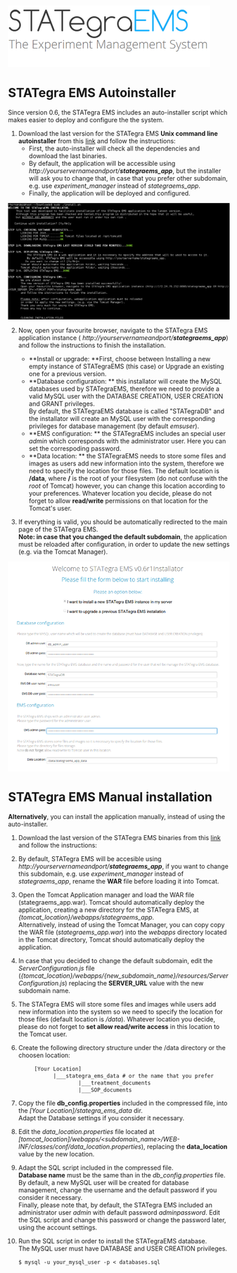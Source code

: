 <div class="imageContainer" style="" >
    <img src="img/stategraems_logo.png" title="STATegra EMS LOGO."/>
</div>

# STATegra EMS Autoinstaller

Since version 0.6, the STATegra EMS includes an auto-installer script which makes easier to deploy and configure the the system. 

1. Download the last version for the STATegra EMS **Unix command line autoinstaller** from this [link](http://bioinfo.cipf.es/stategraems/get-stategra-ems/) and follow the instructions:
    -  First, the auto-installer will check all the dependencies and download the last binaries.
    -  By default, the application will be accessible using *http://yourservernameandport/**stategraems_app***, but the installer will ask you to change that, in case that you prefer other subdomain, e.g. use *experiment_manager* instead of *stategraems_app*.
    -  Finally, the application will be deployed and configured. 

<div class="imageContainer" style="text-align:center; font-size:10px; color:#898989" >
    <img src="img/4_installation_3.png" title="STATegra EMS autoinstaller."/>
</div>

2. Now, open your favourite browser, navigate to the STATegra EMS application instance ( *http://yourservernameandport/**stategraems_app***) and follow the instructions to finish the installation.
    -  **Install or upgrade: **First, choose between Installing a new empty instance of STATegraEMS (this case) or Upgrade an existing one for a previous version.
    -  **Database configuration: ** this installator will create the MySQL databases used by STATegraEMS, therefore we need to provide a valid MySQL user with the DATABASE CREATION, USER CREATION and GRANT privileges.  
    By default, the STATegraEMS database is called "STATegraDB" and the installator will create an MySQL user with the corresponding privileges for database management (by default *emsuser*).
    -  **EMS configuration: ** the STATegraEMS includes an special user *admin* which corresponds with the administrator user. Here you can set the correspoding password.
    -  **Data location: ** the STATegraEMS needs to store some files and images as users add new information into the system, therefore we need to specify the location for those files. The default location is **/data**, where **/** is the root of your filesystem (do not confuse with the *root* of Tomcat) however, you can change this location according to your preferences. 
Whatever location you decide, please do not forget to allow **read/write** permissions on that location for the Tomcat's user.  
  
3. If everything is valid, you should be automatically redirected to the main page of the STATegra EMS.  
**Note: in case that you changed the default subdomain**, the application must be reloaded after configuration, in order to update the new settings (e.g. via the Tomcat Manager). 

<div class="imageContainer" style="text-align:center; font-size:10px; color:#898989" >
    <img src="img/4_installation_2.png" title="Fill the form to finish the installation."/>
</div>


# STATegra EMS Manual installation

**Alternatively**, you can install the application manually, instead of using the auto-installer.
    
1. Download the last version of the STATegra EMS binaries from this [link](http://bioinfo.cipf.es/stategraems/get-stategra-ems/) and follow the instructions:
    
2. By default, STATegra EMS will be accesible using *http://yourservernameandport/**stategraems_app***, if you want to change this subdomain, e.g. use *experiment_manager* instead of *stategraems_app*, rename the **WAR** file before loading it into Tomcat.    

3. Open the Tomcat Application manager and load the WAR file (stategraems_app.war). Tomcat should automatically deploy the application, creating a new directory for the STATegra EMS, at *{tomcat_location}/webapps/stategraems_app*.   
Alternatively, instead of using the Tomcat Manager, you can copy copy the WAR file (*stategraems_app.war*) into the *webapps* directory located in the Tomcat directory, Tomcat should automatically deploy the application. 

4. In case that you decided to change the default subdomain, edit the *ServerConfiguration.js* file (*{tomcat_location}/webapps/{new_subdomain_name}/resources/ServerConfiguration.js*) replacing the **SERVER_URL** value with the new subdomain name.

5. The STATegra EMS will store some files and images while users add new information into the system so we need to specify the location for those files (default location is */data*).
Whatever location you decide, please do not forget to **set allow read/write access** in this location to the Tomcat user.   

6. Create the following directory structure under the /data directory or the choosen location:

            [Your Location]
                  |___stategra_ems_data # or the name that you prefer
                          |___treatment_documents
                          |___SOP_documents
    
7. Copy the file **db_config.properties** included in the compressed file, into the *[Your Location]/stategra_ems_data* dir.  
Adapt the Database settings if you consider it necessary.

8. Edit the *data_location.properties* file located at *[tomcat_location]/webapps/<subdomain_name>/WEB-INF/classes/conf/data_location.properties*), replacing the **data_location** value by the new location.

9. Adapt the SQL script included in the compressed file.  
**Database name** must be the same than in the *db_config.properties* file.  
By default, a new MySQL user will be created for database management, change the username and the default password if you consider it necessary.  
Finally, please note that, by default, the STATegra EMS included an administrator user *admin* with default password *adminpassword*. Edit the SQL script and change this password or change the password later, using the account settings.

10. Run the SQL script in order to install the STATegraEMS database.  
The MySQL user must have DATABASE and USER CREATION privileges.

        $ mysql -u your_mysql_user -p < databases.sql
    

